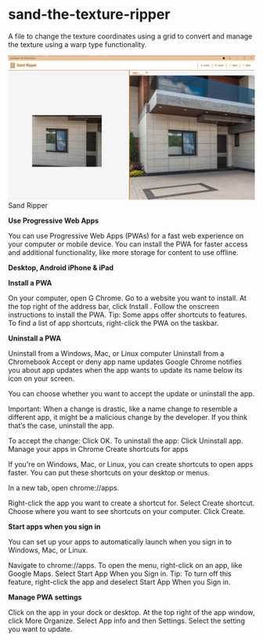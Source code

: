 # <b> sand-the-texture-ripper </b>

A file to change the texture coordinates using a grid to convert and manage the texture using a warp type functionality.

<img SRC= "https://github.com/jags111/san-the-texture-ripper/blob/main/images/2023-02-12_08-46-27.png"> Sand Ripper</img>



<B> Use Progressive Web Apps </B>

You can use Progressive Web Apps (PWAs) for a fast web experience on your computer or mobile device. You can install the PWA for faster access and additional functionality, like more storage for content to use offline.

<b> Desktop, Android iPhone & iPad </b>

<b> Install a PWA </b>

On your computer, open G Chrome.
Go to a website you want to install.
At the top right of the address bar, click Install .
Follow the onscreen instructions to install the PWA.
Tip: Some apps offer shortcuts to features. To find a list of app shortcuts, right-click the PWA on the taskbar.

<b> Uninstall a PWA </b>

Uninstall from a Windows, Mac, or Linux computer
Uninstall from a Chromebook
Accept or deny app name updates
Google Chrome notifies you about app updates when the app wants to update its name below its icon on your screen.

You can choose whether you want to accept the update or uninstall the app.

Important: When a change is drastic, like a name change to resemble a different app, it might be a malicious change by the developer. If you think that’s the case, uninstall the app.

To accept the change: 
Click OK.
To uninstall the app: 
Click Uninstall app.
Manage your apps in Chrome
Create shortcuts for apps

If you're on Windows, Mac, or Linux, you can create shortcuts to open apps faster. You can put these shortcuts on your desktop or menus.

In a new tab, open chrome://apps.

Right-click the app you want to create a shortcut for.
Select Create shortcut.
Choose where you want to see shortcuts on your computer.
Click Create.

<b> Start apps when you sign in </b>

You can set up your apps to automatically launch when you sign in to Windows, Mac, or Linux.

Navigate to chrome://apps.
To open the menu, right-click on an app, like Google Maps. 
Select Start App When you Sign in.
Tip: To turn off this feature, right-click the app and deselect Start App When you Sign in.


<b> Manage PWA settings </b>

Click on the app in your dock or desktop.
At the top right of the app window, click More Organize.
Select App info and then Settings.
Select the setting you want to update.



